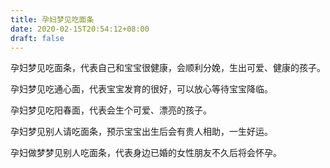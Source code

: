 ```yaml
---
title: 孕妇梦见吃面条
date: 2020-02-15T20:54:12+08:00
draft: false
---
```


孕妇梦见吃面条，代表自己和宝宝很健康，会顺利分娩，生出可爱、健康的孩子。<br>

孕妇梦见吃通心面，代表宝宝发育的很好，可以放心等待宝宝降临。<br>

孕妇梦见吃阳春面，代表会生个可爱、漂亮的孩子。<br>

孕妇梦见别人请吃面条，预示宝宝出生后会有贵人相助，一生好运。<br>

孕妇做梦梦见别人吃面条，代表身边已婚的女性朋友不久后将会怀孕。<br>
